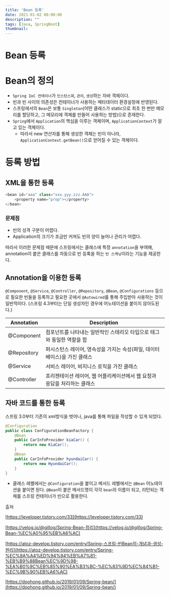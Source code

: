 ```yaml
---
title: 'Bean 등록'
date: 2021-01-02 00:00:00
description: ""
tags: [Java, SpringBoot]
thumbnail: 
--- 
```


# Bean 등록

# Bean의 정의

- `Spring IoC 컨테이너`가 `인스턴스화`, `관리`, `생성`하는 자바 객체이다.
- 빈과 빈 사이의 의존성은 컨테이너가 사용하는 메타데이터 환경설정에 반영된다.
- 스프링에서의 `Bean`은 보통 `Singleton`(어떤 클래스가 static으로 최초 한 번만 메모리를 할당하고, 그 메모리에 객체를 만들어 사용하는 방법)으로 존재한다.
- `Spring`에서 `Application`의 핵심을 이루는 객체이며, `ApplicationContext`가 알고 있는 객체이다.
    - 따라서 new 연산자를 통해 생성한 객체는 빈이 아니라, `ApplicationContext.getBean()`으로 얻어질 수 있는 객체이다.

# 등록 방법

## XML을 통한 등록

```java
<bean id="aaa" class="xxx.yyy.zzz.AAA">
	<property name="prop"></property>
</bean>
```

### 문제점

- 빈의 성격 구분이 어렵다.
- Application의 크기가 조금만 커져도 빈의 양이 늘어나 관리가 어렵다.

따라서 이러한 문제점 때문에 스프링에서는 클래스에 특정 `annotation`을 부여해, annotation이 붙은 클래스를 자동으로 빈 등록을 하는 `빈 스캐닝`이라는 기능을 제공한다.

## Annotation을 이용한 등록

`@Component`, `@Service`, `@Controller`, `@Repository`, `@Bean`, `@Configurations` 등으로 필요한 빈들을 등록하고 필요한 곳에서 `@Autowired`를 통해 주입받아 사용하는 것이 일반적이다. (스프링 4.3부터는 단일 생성자인 경우에 어노테이션을 붙이지 않아도된다.)

| Annotation  | Description                                                  |
| ----------- | ------------------------------------------------------------ |
| @Component  | 컴포넌트를 나타내는 일반적인 스테리오 타입으로 태그와 동일한 역할을 함 |
| @Repository | 퍼시스턴스 레이어, 영속성을 가지는 속성(파일, 데이터베이스)을 가진 클래스 |
| @Service    | 서비스 레이어, 비지니스 로직을 가진 클래스                   |
| @Controller | 프리젠테이션 레이어, 웹 어플리케이션에서 웹 요청과 응답을 처리하는 클래스 |

## 자바 코드를 통한 등록

스프링 3.0부터 기존의 xml방식을 벗어나, java를 통해 파일을 작성할 수 있게 되었다. 

```java
@Configuration
public class ConfigurationBeanFactory {
	@Bean
	public CarInfoProvider kiaCar() {
		return new KiaCar();
	}
	@Bean
	public CarInfoProvider hyundaiCar() {
		return new HyundaiCar();
	}
}
```

- 클래스 레벨에서는 `@Configuration`을 붙이고 메서드 레벨에서는 `@Bean` 어노테이션을 붙이면 된다. `@Bean`이 붙은 메서드명이 각각 `bean`의 이름이 되고, 리턴되는 객체를 스프링 컨테이너가 빈으로 활용한다.



출처

[https://leveloper.tistory.com/33](https://leveloper.tistory.com/33)

[https://velog.io/@gillog/Spring-Bean-정리](https://velog.io/@gillog/Spring-Bean-%EC%A0%95%EB%A6%AC)

[https://atoz-develop.tistory.com/entry/Spring-스프링-빈Bean의-개념과-생성-원리](https://atoz-develop.tistory.com/entry/Spring-%EC%8A%A4%ED%94%84%EB%A7%81-%EB%B9%88Bean%EC%9D%98-%EA%B0%9C%EB%85%90%EA%B3%BC-%EC%83%9D%EC%84%B1-%EC%9B%90%EB%A6%AC)

[https://doohong.github.io/2019/01/09/Spring-bean/](https://doohong.github.io/2019/01/09/Spring-bean/)

